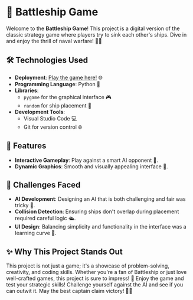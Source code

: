 # 🚢 Battleship Game

Welcome to the **Battleship Game**! This project is a digital version of the classic strategy game where players try to sink each other's ships. Dive in and enjoy the thrill of naval warfare! 🌊⚓

## 🛠️ Technologies Used

- **Deployment**: [Play the game here!](https://battleship-phi-seven.vercel.app/) 🌐
- **Programming Language**: Python 🐍
- **Libraries**:
  - `pygame` for the graphical interface 🎮
  - `random` for ship placement 🤖
- **Development Tools**:
  - Visual Studio Code 💻
  - Git for version control 🌐

## 🌟 Features

- **Interactive Gameplay**: Play against a smart AI opponent 🤖.
- **Dynamic Graphics**: Smooth and visually appealing interface 🎨.

## 🚧 Challenges Faced

- **AI Development**: Designing an AI that is both challenging and fair was tricky 🤔.
- **Collision Detection**: Ensuring ships don't overlap during placement required careful logic 🛳️.
- **UI Design**: Balancing simplicity and functionality in the interface was a learning curve 🎨.

## ✨ Why This Project Stands Out

This project is not just a game; it's a showcase of problem-solving, creativity, and coding skills. Whether you're a fan of Battleship or just love well-crafted games, this project is sure to impress! 🚀
Enjoy the game and test your strategic skills! Challenge yourself against the AI and see if you can outwit it. May the best captain claim victory! 🏴‍☠️


